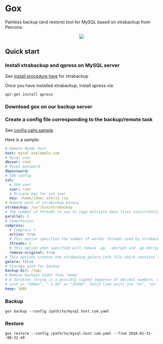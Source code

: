 # Gox

Painless backup (and restore) tool for MySQL based on xtrabackup from Percona.

<p align="center">
  <img src="https://media.giphy.com/media/zcCGBRQshGdt6/giphy.gif">
</p>

## Quick start



### Install xtrabackup and qpress on MySQL server

See [install procedure here](https://www.percona.com/doc/percona-xtrabackup/2.4/index.html#installation) for xtrabackup

Once you have installed xtrabackup, install qpress via:

```
apt-get install qpress
```

### Download gox on our backup server


### Create a config file corresponding to the backup/remote task

See [config.yalm.sample](config.yalm.sample)

Here is a sample:

```yaml
# Remote MySQL host
host: mysql.explample.com
# Mysql user
dbuser: root
# Mysql password
dbpassword:
# SSH config
ssh:
  # SSH user
  user: root
  # Private key for ssh user
  key: /home/jdoe/.ssh/id_rsa
# Remote path of xtrabsckup binary
xtrabackup: /usr/bin/xtrabackup
# The number of threads to use to copy multiple data files concurrently when creating a backup
parallel: 2
# Compression 
compress:
  # Compress ?
  active: true
  # This option specifies the number of worker threads used by xtrabackup for parallel data compression
  threads: 2
  # This option when specified will remove .qp, .xbcrypt and .qp.xbcrypt files after decryption and decompression.
  remove-original: true
# This options creates the xtrabackup_galera_info file which contains the local node state at the time of the backup. 
galera: false
# Storage path for backup
backup-dir: /tmp/
# Remove backups older than 'keep' 
# A duration string is a possibly signed sequence of decimal numbers, each with optional fraction and a unit suffix,
# such as "300ms", "-1.5h" or "2h45m". Valid time units are "ns", "us" (or "µs"), "ms", "s", "m", "h".
keep: 168h
```

### Backup

```
gox backup --config /path/to/mysql.host.com.yaml
```

### Restore

```
gox restore --config /path/to/mysql.host.com.yaml --from 2018-01-31--08-32-49
```
